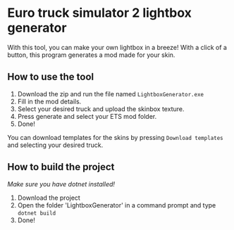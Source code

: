 # Euro truck simulator 2 lightbox generator

With this tool, you can make your own lightbox in a breeze! With a click of a button, this program generates a mod made for your skin.

## How to use the tool

1. Download the zip and run the file named `LightboxGenerator.exe`
2. Fill in the mod details.
3. Select your desired truck and upload the skinbox texture.
4. Press generate and select your ETS mod folder.
5. Done!

You can download templates for the skins by pressing `Download templates` and selecting your desired truck.



## How to build the project

*Make sure you have dotnet installed!*

1. Download the project
2. Open the folder 'LightboxGenerator' in a command prompt and type `dotnet build`
3. Done!